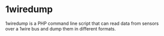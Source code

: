 1wiredump
=========

1wiredump is a PHP command line script that can read data from sensors over a 1wire bus and dump them in different formats.
